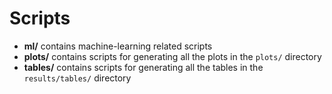 # Scripts

- **ml/** contains machine-learning related scripts
- **plots/** contains scripts for generating all the plots in the `plots/` directory
- **tables/** contains scripts for generating all the tables in the `results/tables/` directory